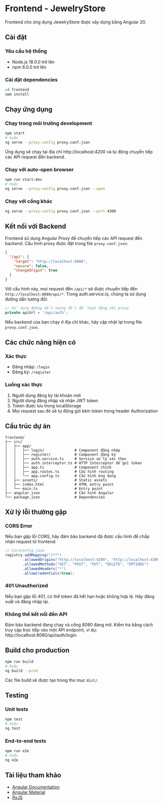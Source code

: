 # Frontend - JewelryStore

Frontend cho ứng dụng JewelryStore được xây dựng bằng Angular 20.

## Cài đặt

### Yêu cầu hệ thống
- Node.js 18.0.0 trở lên
- npm 8.0.0 trở lên

### Cài đặt dependencies
```bash
cd frontend
npm install
```

## Chạy ứng dụng

### Chạy trong môi trường development
```bash
npm start
# hoặc
ng serve --proxy-config proxy.conf.json
```

Ứng dụng sẽ chạy tại địa chỉ http://localhost:4200 và tự động chuyển tiếp các API request đến backend.

### Chạy với auto-open browser
```bash
npm run start:dev
# hoặc
ng serve --proxy-config proxy.conf.json --open
```

### Chạy với cổng khác
```bash
ng serve --proxy-config proxy.conf.json --port 4300
```

## Kết nối với Backend

Frontend sử dụng Angular Proxy để chuyển tiếp các API request đến backend. Cấu hình proxy được đặt trong file `proxy.conf.json`:

```json
{
  "/api": {
    "target": "http://localhost:8080",
    "secure": false,
    "changeOrigin": true
  }
}
```

Với cấu hình này, mọi request đến `/api/*` sẽ được chuyển tiếp đến `http://localhost:8080/api/*`. Trong auth.service.ts, chúng ta sử dụng đường dẫn tương đối:

```typescript
// Sử dụng đường dẫn tương đối để hoạt động với proxy
private apiUrl = '/api/auth';
```

Nếu backend của bạn chạy ở địa chỉ khác, hãy cập nhật lại trong file `proxy.conf.json`.

## Các chức năng hiện có

### Xác thực
- Đăng nhập: `/login`
- Đăng ký: `/register`

### Luồng xác thực
1. Người dùng đăng ký tài khoản mới
2. Người dùng đăng nhập và nhận JWT token
3. Token được lưu trong localStorage
4. Mọi request sau đó sẽ tự động gửi kèm token trong header Authorization

## Cấu trúc dự án

```
frontend/
├── src/
│   ├── app/
│   │   ├── login/              # Component đăng nhập
│   │   ├── register/           # Component đăng ký
│   │   ├── auth.service.ts     # Service xử lý xác thực
│   │   ├── auth.interceptor.ts # HTTP Interceptor để gửi token
│   │   ├── app.ts              # Component chính
│   │   ├── app.routes.ts       # Cấu hình routing
│   │   └── app.config.ts       # Cấu hình ứng dụng
│   ├── assets/                 # Static assets
│   ├── index.html              # HTML entry point
│   └── main.ts                 # Entry point
├── angular.json                # Cấu hình Angular
└── package.json                # Dependencies
```

## Xử lý lỗi thường gặp

### CORS Error
Nếu bạn gặp lỗi CORS, hãy đảm bảo backend đã được cấu hình để chấp nhận request từ frontend:
```java
// CorsConfig.java
registry.addMapping("/**")
        .allowedOrigins("http://localhost:4200", "http://localhost:4300")
        .allowedMethods("GET", "POST", "PUT", "DELETE", "OPTIONS")
        .allowedHeaders("*")
        .allowCredentials(true);
```

### 401 Unauthorized
Nếu bạn gặp lỗi 401, có thể token đã hết hạn hoặc không hợp lệ. Hãy đăng xuất và đăng nhập lại.

### Không thể kết nối đến API
Đảm bảo backend đang chạy và cổng 8080 đang mở. Kiểm tra bằng cách truy cập trực tiếp vào một API endpoint, ví dụ: http://localhost:8080/api/auth/login.

## Build cho production

```bash
npm run build
# hoặc
ng build --prod
```

Các file build sẽ được tạo trong thư mục `dist/`.

## Testing

### Unit tests
```bash
npm test
# hoặc
ng test
```

### End-to-end tests
```bash
npm run e2e
# hoặc
ng e2e
```

## Tài liệu tham khảo

- [Angular Documentation](https://angular.dev/docs)
- [Angular Material](https://material.angular.io/)
- [RxJS](https://rxjs.dev/)
